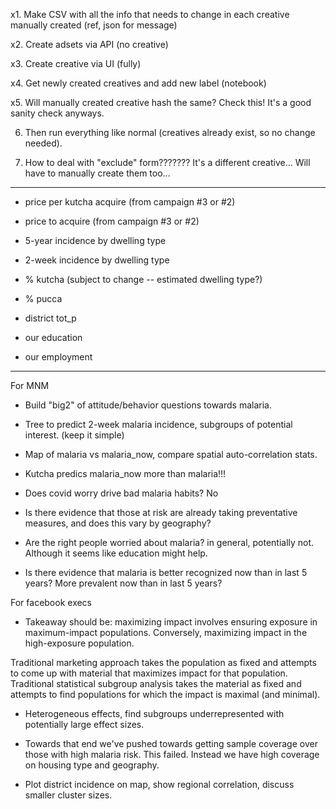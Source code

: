 x1. Make CSV with all the info that needs to change in each creative manually created (ref, json for message)

x2. Create adsets via API (no creative)

x3. Create creative via UI (fully)

x4. Get newly created creatives and add new label (notebook)

x5. Will manually created creative hash the same? Check this! It's a good sanity check anyways.

6. Then run everything like normal (creatives already exist, so no change needed).

7. How to deal with "exclude" form??????? It's a different creative... Will have to manually create them too...



------------------







- price per kutcha acquire (from campaign #3 or #2)
- price to acquire (from campaign #3 or #2)

- 5-year incidence by dwelling type
- 2-week incidence by dwelling type
- % kutcha (subject to change -- estimated dwelling type?)
- % pucca
- district tot_p
- our education
- our employment



-----------------------

For MNM


- Build "big2" of attitude/behavior questions towards malaria.
- Tree to predict 2-week malaria incidence, subgroups of potential interest. (keep it simple)


- Map of malaria vs malaria_now, compare spatial auto-correlation stats.
- Kutcha predics malaria_now more than malaria!!!


- Does covid worry drive bad malaria habits? No



- Is there evidence that those at risk are already taking preventative measures, and does this vary by geography?

- Are the right people worried about malaria?
  in general, potentially not. Although it seems like education might help.


- Is there evidence that malaria is better recognized now than in last 5 years? More prevalent now than in last 5 years?


For facebook execs

- Takeaway should be: maximizing impact involves ensuring exposure in maximum-impact populations. Conversely, maximizing impact in the high-exposure population.

Traditional marketing approach takes the population as fixed and attempts to come up with material that maximizes impact for that population. Traditional statistical subgroup analysis takes the material as fixed and attempts to find populations for which the impact is maximal (and minimal).

- Heterogeneous effects, find subgroups underrepresented with potentially large effect sizes.

- Towards that end we've pushed towards getting sample coverage over those with high malaria risk. This failed. Instead we have high coverage on housing type and geography.

- Plot district incidence on map, show regional correlation, discuss smaller cluster sizes.
